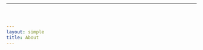```yaml
---
layout: simple
title: About
---
```


<style>
	h1 {
		font-size: 30px;
	}

	/* Fix this for real instead of in every place */
	h1 {
		margin-top: -200px;
		margin-bottom: 20px;
	}

	#email {
		text-align: center;
		font-size: 25px;
	}
</style>

# About

---

---